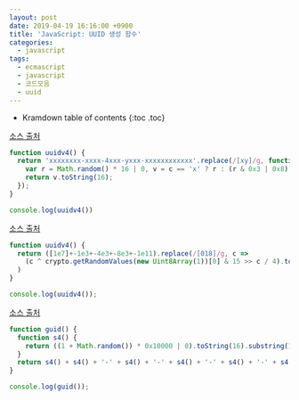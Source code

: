 ```yaml
---
layout: post
date: 2019-04-19 16:16:00 +0900
title: 'JavaScript: UUID 생성 함수'
categories:
  - javascript
tags:
  - ecmascript
  - javascript
  - 코드모음
  - uuid
---
```


* Kramdown table of contents
{:toc .toc}

[소스 출처](https://stackoverflow.com/questions/105034/create-guid-uuid-in-javascript)

```js
function uuidv4() {
  return 'xxxxxxxx-xxxx-4xxx-yxxx-xxxxxxxxxxxx'.replace(/[xy]/g, function(c) {
    var r = Math.random() * 16 | 0, v = c == 'x' ? r : (r & 0x3 | 0x8);
    return v.toString(16);
  });
}

console.log(uuidv4())
```

[소스 출처](https://stackoverflow.com/questions/105034/create-guid-uuid-in-javascript)

```js
function uuidv4() {
  return ([1e7]+-1e3+-4e3+-8e3+-1e11).replace(/[018]/g, c =>
    (c ^ crypto.getRandomValues(new Uint8Array(1))[0] & 15 >> c / 4).toString(16)
  )
}

console.log(uuidv4());
```

[소스 출처](https://zetawiki.com/wiki/%EC%9E%90%EB%B0%94%EC%8A%A4%ED%81%AC%EB%A6%BD%ED%8A%B8_UUID_%EC%83%9D%EC%84%B1)

```js
function guid() {
  function s4() {
    return ((1 + Math.random()) * 0x10000 | 0).toString(16).substring(1);
  }
  return s4() + s4() + '-' + s4() + '-' + s4() + '-' + s4() + '-' + s4() + s4() + s4();
}

console.log(guid());
```
